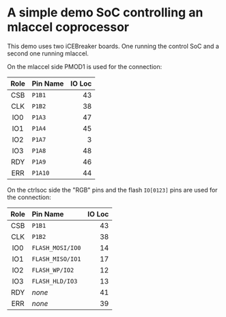 A simple demo SoC controlling an mlaccel coprocessor
====================================================

This demo uses two iCEBreaker boards.
One running the control SoC and a second one running mlaccel.

On the mlaccel side PMOD1 is used for the connection:

| Role | Pin Name   | IO Loc |
|:----:|:---------- | ------:|
|  CSB | `P1B1`     |     43 |
|  CLK | `P1B2`     |     38 |
|  IO0 | `P1A3`     |     47 |
|  IO1 | `P1A4`     |     45 |
|  IO2 | `P1A7`     |      3 |
|  IO3 | `P1A8`     |     48 |
|  RDY | `P1A9`     |     46 |
|  ERR | `P1A10`    |     44 |

On the ctrlsoc side the "RGB" pins and the flash `IO[0123]` pins are used for
the connection:

| Role | Pin Name         | IO Loc |
|:----:|:---------------- | ------:|
|  CSB | `P1B1`           |     43 |
|  CLK | `P1B2`           |     38 |
|  IO0 | `FLASH_MOSI/IO0` |     14 |
|  IO1 | `FLASH_MISO/IO1` |     17 |
|  IO2 | `FLASH_WP/IO2`   |     12 |
|  IO3 | `FLASH_HLD/IO3`  |     13 |
|  RDY | *none*           |     41 |
|  ERR | *none*           |     39 |
